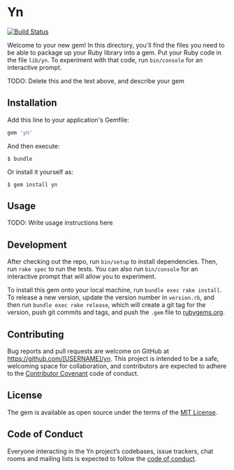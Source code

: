 # Yn

[![Build Status](https://travis-ci.org/wilsonsilva/yn.svg?branch=master)](https://travis-ci.org/wilsonsilva/yn)

Welcome to your new gem! In this directory, you'll find the files you need to be able to package up your Ruby library into a gem. Put your Ruby code in the file `lib/yn`. To experiment with that code, run `bin/console` for an interactive prompt.

TODO: Delete this and the text above, and describe your gem

## Installation

Add this line to your application's Gemfile:

```ruby
gem 'yn'
```

And then execute:

    $ bundle

Or install it yourself as:

    $ gem install yn

## Usage

TODO: Write usage instructions here

## Development

After checking out the repo, run `bin/setup` to install dependencies. Then, run `rake spec` to run the tests. You can also run `bin/console` for an interactive prompt that will allow you to experiment.

To install this gem onto your local machine, run `bundle exec rake install`. To release a new version, update the version number in `version.rb`, and then run `bundle exec rake release`, which will create a git tag for the version, push git commits and tags, and push the `.gem` file to [rubygems.org](https://rubygems.org).

## Contributing

Bug reports and pull requests are welcome on GitHub at https://github.com/[USERNAME]/yn. This project is intended to be a safe, welcoming space for collaboration, and contributors are expected to adhere to the [Contributor Covenant](http://contributor-covenant.org) code of conduct.

## License

The gem is available as open source under the terms of the [MIT License](https://opensource.org/licenses/MIT).

## Code of Conduct

Everyone interacting in the Yn project’s codebases, issue trackers, chat rooms and mailing lists is expected to follow the [code of conduct](https://github.com/[USERNAME]/yn/blob/master/CODE_OF_CONDUCT.md).
